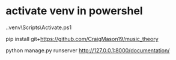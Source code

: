 # activate venv in powershel
.\.venv\Scripts\Activate.ps1


pip install git+https://github.com/CraigMason19/music_theory




python manage.py runserver
http://127.0.0.1:8000/documentation/